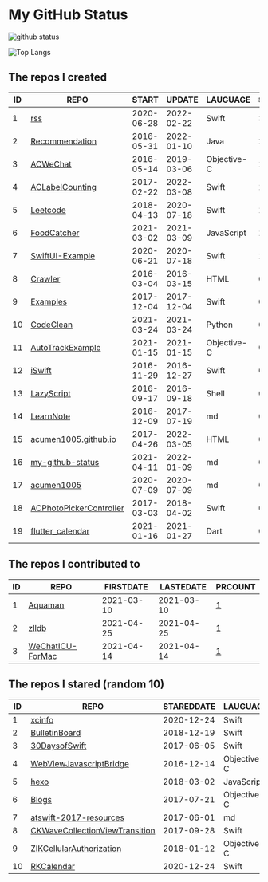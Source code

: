 # My GitHub Status

<img src="https://github-readme-stats-1.yihong0618.vercel.app/api?username=acumen1005&show_icons=true&&&hide_title=true&count_private=true" alt="github status" />

![Top Langs](https://github-readme-stats-1.yihong0618.vercel.app/api/top-langs/?username=acumen1005&layout=compact)

<!--START_SECTION:my_github-->
## The repos I created
| ID |                                       REPO                                       |   START    |   UPDATE   |  LAUGUAGE   | STARS |
|----|----------------------------------------------------------------------------------|------------|------------|-------------|-------|
|  1 | [rss](https://github.com/acumen1005/rss)                                         | 2020-06-28 | 2022-02-22 | Swift       |    37 |
|  2 | [Recommendation](https://github.com/acumen1005/Recommendation)                   | 2016-05-31 | 2022-01-10 | Java        |    21 |
|  3 | [ACWeChat](https://github.com/acumen1005/ACWeChat)                               | 2016-05-14 | 2019-03-06 | Objective-C |    14 |
|  4 | [ACLabelCounting](https://github.com/acumen1005/ACLabelCounting)                 | 2017-02-22 | 2022-03-08 | Swift       |    12 |
|  5 | [Leetcode](https://github.com/acumen1005/Leetcode)                               | 2018-04-13 | 2020-07-18 | Swift       |     1 |
|  6 | [FoodCatcher](https://github.com/acumen1005/FoodCatcher)                         | 2021-03-02 | 2021-03-09 | JavaScript  |     1 |
|  7 | [SwiftUI-Example](https://github.com/acumen1005/SwiftUI-Example)                 | 2020-06-21 | 2020-07-18 | Swift       |     1 |
|  8 | [Crawler](https://github.com/acumen1005/Crawler)                                 | 2016-03-04 | 2016-03-15 | HTML        |     0 |
|  9 | [Examples](https://github.com/acumen1005/Examples)                               | 2017-12-04 | 2017-12-04 | Swift       |     0 |
| 10 | [CodeClean](https://github.com/acumen1005/CodeClean)                             | 2021-03-24 | 2021-03-24 | Python      |     0 |
| 11 | [AutoTrackExample](https://github.com/acumen1005/AutoTrackExample)               | 2021-01-15 | 2021-01-15 | Objective-C |     0 |
| 12 | [iSwift](https://github.com/acumen1005/iSwift)                                   | 2016-11-29 | 2016-12-27 | Swift       |     0 |
| 13 | [LazyScript](https://github.com/acumen1005/LazyScript)                           | 2016-09-17 | 2016-09-18 | Shell       |     0 |
| 14 | [LearnNote](https://github.com/acumen1005/LearnNote)                             | 2016-12-09 | 2017-07-19 | md          |     0 |
| 15 | [acumen1005.github.io](https://github.com/acumen1005/acumen1005.github.io)       | 2017-04-26 | 2022-03-05 | HTML        |     0 |
| 16 | [my-github-status](https://github.com/acumen1005/my-github-status)               | 2021-04-11 | 2022-01-09 | md          |     0 |
| 17 | [acumen1005](https://github.com/acumen1005/acumen1005)                           | 2020-07-09 | 2020-07-09 | md          |     0 |
| 18 | [ACPhotoPickerController](https://github.com/acumen1005/ACPhotoPickerController) | 2017-03-03 | 2018-04-02 | Swift       |     0 |
| 19 | [flutter_calendar](https://github.com/acumen1005/flutter_calendar)               | 2021-01-16 | 2021-01-27 | Dart        |     0 |

## The repos I contributed to
| ID |                               REPO                                | FIRSTDATE  | LASTEDATE  |                                        PRCOUNT                                         |
|----|-------------------------------------------------------------------|------------|------------|----------------------------------------------------------------------------------------|
|  1 | [Aquaman](https://github.com/bawn/Aquaman)                        | 2021-03-10 | 2021-03-10 | [1](https://github.com/bawn/Aquaman/pulls?q=is%3Apr+author%3Aacumen1005)               |
|  2 | [zlldb](https://github.com/everettjf/zlldb)                       | 2021-04-25 | 2021-04-25 | [1](https://github.com/everettjf/zlldb/pulls?q=is%3Apr+author%3Aacumen1005)            |
|  3 | [WeChatICU-ForMac](https://github.com/MustangYM/WeChatICU-ForMac) | 2021-04-14 | 2021-04-14 | [1](https://github.com/MustangYM/WeChatICU-ForMac/pulls?q=is%3Apr+author%3Aacumen1005) |

## The repos I stared (random 10)
| ID |                                               REPO                                               | STAREDDATE |  LAUGUAGE   | LATESTUPDATE |
|----|--------------------------------------------------------------------------------------------------|------------|-------------|--------------|
|  1 | [xcinfo](https://github.com/xcodereleases/xcinfo)                                                | 2020-12-24 | Swift       | 2022-03-11   |
|  2 | [BulletinBoard](https://github.com/alexisakers/BulletinBoard)                                    | 2018-12-19 | Swift       | 2022-03-11   |
|  3 | [30DaysofSwift](https://github.com/allenwong/30DaysofSwift)                                      | 2017-06-05 | Swift       | 2022-03-12   |
|  4 | [WebViewJavascriptBridge](https://github.com/marcuswestin/WebViewJavascriptBridge)               | 2016-12-14 | Objective-C | 2022-03-12   |
|  5 | [hexo](https://github.com/hexojs/hexo)                                                           | 2018-03-02 | JavaScript  | 2022-03-13   |
|  6 | [Blogs](https://github.com/LeoMobileDeveloper/Blogs)                                             | 2017-07-21 | Objective-C | 2022-03-09   |
|  7 | [atswift-2017-resources](https://github.com/atConf/atswift-2017-resources)                       | 2017-06-01 | md          | 2022-03-02   |
|  8 | [CKWaveCollectionViewTransition](https://github.com/CezaryKopacz/CKWaveCollectionViewTransition) | 2017-09-28 | Swift       | 2022-03-03   |
|  9 | [ZIKCellularAuthorization](https://github.com/Zuikyo/ZIKCellularAuthorization)                   | 2018-01-12 | Objective-C | 2022-03-04   |
| 10 | [RKCalendar](https://github.com/RaffiKian/RKCalendar)                                            | 2020-12-24 | Swift       | 2022-03-09   |

<!--END_SECTION:my_github-->